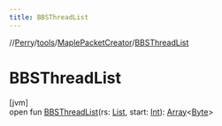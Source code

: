 ```yaml
---
title: BBSThreadList
---
```

//[Perry](../../../index.html)/[tools](../index.html)/[MaplePacketCreator](index.html)/[BBSThreadList](-b-b-s-thread-list.html)



# BBSThreadList



[jvm]\
open fun [BBSThreadList](-b-b-s-thread-list.html)(rs: [List](https://docs.oracle.com/javase/8/docs/api/java/util/List.html)<ResultRow>, start: [Int](https://kotlinlang.org/api/latest/jvm/stdlib/kotlin/-int/index.html)): [Array](https://kotlinlang.org/api/latest/jvm/stdlib/kotlin/-array/index.html)<[Byte](https://kotlinlang.org/api/latest/jvm/stdlib/kotlin/-byte/index.html)>




